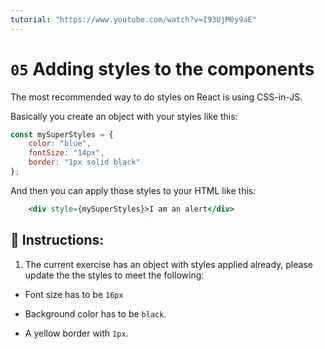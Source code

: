 ```yaml
---
tutorial: "https://www.youtube.com/watch?v=I93UjM0y9aE"
---
```


# `05` Adding styles to the components

The most recommended way to do styles on React is using CSS-in-JS.

Basically you create an object with your styles like this:

```jsx
const mySuperStyles = {
    color: "blue",
    fontSize: "14px",
    border: "1px solid black"
};
```

And then you can apply those styles to your HTML like this:

```jsx
    <div style={mySuperStyles}>I am an alert</div>
```

##  📝 Instructions:

1. The current exercise has an object with styles applied already, please update the the styles to meet the following:

+ Font size has to be `16px`

+ Background color has to be `black`.

+ A yellow border with `1px`.




